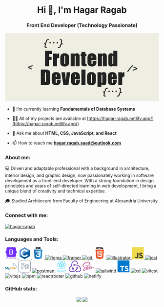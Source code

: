 <h1 align="center">Hi 👋, I'm Hagar Ragab</h1>
<h3 align="center">Front End Developer (Technology Passionate)</h3>

<p  align="center" >
  <img src="./public/poster.jpg" alt="poster" />
</p>

<!-- -   🔭 I’m currently working on **onwards foodies** -->

-   🌱 I’m currently learning **Fundamentals of Database Systems**

-   👨‍💻 All of my projects are available at [https://hagar-ragab.netlify.app/](https://hagar-ragab.netlify.app/)

-   💬 Ask me about **HTML, CSS, JavaScript, and React**

-   📫 How to reach me **hagar.ragab.saad@outlook.com**

<h3 align="left">About me:</h3>
<p align="left">
💻 Driven and adaptable professional with a background in architecture, interior design, and graphic design, now passionately working in software development as a front-end developer. With a strong   foundation in design principles and years of self-directed learning in web development, I bring a unique blend of creativity and technical expertise.
  
🎓 Studied Architecure from Faculty of Engineering at Alexandria University.
</p>

<h3 align="left">Connect with me:</h3>
<p align="left">
<a href="https://linkedin.com/in/hagar-ragab" target="blank"><img align="center" src="https://raw.githubusercontent.com/rahuldkjain/github-profile-readme-generator/master/src/images/icons/Social/linked-in-alt.svg" alt="hagar-ragab" height="30" width="40" /></a>
</p>

<h3 align="left">Languages and Tools:</h3>
<p align="left"> <a href="https://getbootstrap.com" target="_blank" rel="noreferrer"> <img src="https://raw.githubusercontent.com/devicons/devicon/master/icons/bootstrap/bootstrap-plain-wordmark.svg" alt="bootstrap" width="40" height="40"/> </a> <a href="https://www.cprogramming.com/" target="_blank" rel="noreferrer"> <img src="https://raw.githubusercontent.com/devicons/devicon/master/icons/c/c-original.svg" alt="c" width="40" height="40"/> </a> <a href="https://www.w3schools.com/css/" target="_blank" rel="noreferrer"> <img src="https://raw.githubusercontent.com/devicons/devicon/master/icons/css3/css3-original-wordmark.svg" alt="css3" width="40" height="40"/> </a> <a href="https://www.figma.com/" target="_blank" rel="noreferrer"> <img src="https://www.vectorlogo.zone/logos/figma/figma-icon.svg" alt="figma" width="40" height="40"/> </a> <a href="https://www.framer.com/" target="_blank" rel="noreferrer"> <img src="https://www.vectorlogo.zone/logos/framer/framer-icon.svg" alt="framer" width="40" height="40"/> </a> <a href="https://git-scm.com/" target="_blank" rel="noreferrer"> <img src="https://www.vectorlogo.zone/logos/git-scm/git-scm-icon.svg" alt="git" width="40" height="40"/> </a> <a href="https://www.w3.org/html/" target="_blank" rel="noreferrer"> <img src="https://raw.githubusercontent.com/devicons/devicon/master/icons/html5/html5-original-wordmark.svg" alt="html5" width="40" height="40"/> </a> <a href="https://www.adobe.com/in/products/illustrator.html" target="_blank" rel="noreferrer"> <img src="https://www.vectorlogo.zone/logos/adobe_illustrator/adobe_illustrator-icon.svg" alt="illustrator" width="40" height="40"/> </a> <a href="https://developer.mozilla.org/en-US/docs/Web/JavaScript" target="_blank" rel="noreferrer"> <img src="https://raw.githubusercontent.com/devicons/devicon/master/icons/javascript/javascript-original.svg" alt="javascript" width="40" height="40"/> </a> <a href="https://jestjs.io" target="_blank" rel="noreferrer"> <img src="https://www.vectorlogo.zone/logos/jestjsio/jestjsio-icon.svg" alt="jest" width="40" height="40"/> </a> <a href="https://www.mysql.com/" target="_blank" rel="noreferrer"> <img src="https://raw.githubusercontent.com/devicons/devicon/master/icons/mysql/mysql-original-wordmark.svg" alt="mysql" width="40" height="40"/> </a> <a href="https://www.photoshop.com/en" target="_blank" rel="noreferrer"> <img src="https://raw.githubusercontent.com/devicons/devicon/master/icons/photoshop/photoshop-line.svg" alt="photoshop" width="40" height="40"/> </a> <a href="https://postman.com" target="_blank" rel="noreferrer"> <img src="https://www.vectorlogo.zone/logos/getpostman/getpostman-icon.svg" alt="postman" width="40" height="40"/> </a> <a href="https://reactjs.org/" target="_blank" rel="noreferrer"> <img src="https://raw.githubusercontent.com/devicons/devicon/master/icons/react/react-original-wordmark.svg" alt="react" width="40" height="40"/> </a> <a href="https://redux.js.org" target="_blank" rel="noreferrer"> <img src="https://raw.githubusercontent.com/devicons/devicon/master/icons/redux/redux-original.svg" alt="redux" width="40" height="40"/> </a> <a href="https://sass-lang.com" target="_blank" rel="noreferrer"> <img src="https://raw.githubusercontent.com/devicons/devicon/master/icons/sass/sass-original.svg" alt="sass" width="40" height="40"/> </a> <a href="https://tailwindcss.com/" target="_blank" rel="noreferrer"> <img src="https://www.vectorlogo.zone/logos/tailwindcss/tailwindcss-icon.svg" alt="tailwind" width="40" height="40"/> </a> <a href="https://www.typescriptlang.org/" target="_blank" rel="noreferrer"> <img src="https://raw.githubusercontent.com/devicons/devicon/master/icons/typescript/typescript-original.svg" alt="typescript" width="40" height="40"/> </a> <a href="https://www.adobe.com/products/xd.html" target="_blank" rel="noreferrer"><a> <img src="https://cdn.jsdelivr.net/gh/devicons/devicon@latest/icons/xd/xd-plain.svg" width="40" height="40" alt="xd" /> </a> <img width="40" height="40" src="https://cdn.jsdelivr.net/gh/devicons/devicon@latest/icons/vitest/vitest-original.svg" alt="vitest" /> <img width="40" height="40" src="https://cdn.jsdelivr.net/gh/devicons/devicon@latest/icons/vitejs/vitejs-original.svg" alt="vitejs" /> <img width="40" height="40" src="https://cdn.jsdelivr.net/gh/devicons/devicon@latest/icons/npm/npm-original-wordmark.svg" alt="npm" /> <img width="40" height="40" src="https://cdn.jsdelivr.net/gh/devicons/devicon@latest/icons/reactrouter/reactrouter-original.svg" alt="reactrouter" /> <img width="40" height="40" src="https://cdn.jsdelivr.net/gh/devicons/devicon/icons/github/github-original.svg" alt="github" /> <img width="40" height="40" src="https://cdn.jsdelivr.net/gh/devicons/devicon@latest/icons/netlify/netlify-original.svg" alt="netlify" /></p>

<h3 align="left">GitHub stats:</h3>
<p align="center">
  <img src="https://github-readme-stats.vercel.app/api?username=hagarragab&theme=noctis_minimus&hide_border=false&include_all_commits=false&count_private=false" />
  <img src="https://github-readme-stats.vercel.app/api/top-langs/?username=hagarragab&theme=noctis_minimus&hide_border=false&include_all_commits=false&count_private=false&layout=compact" />
</p>
